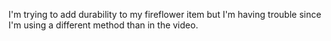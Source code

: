 I'm trying to add durability to my fireflower item but I'm having trouble since I'm using a different method than in the video.